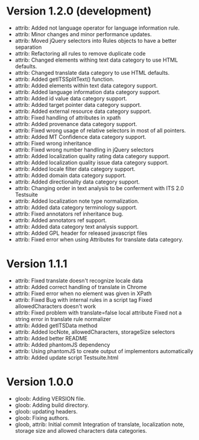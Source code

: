 Version 1.2.0 (development)
===========================

* attrib: Added not language operator for language information rule.
* attrib: Minor changes and minor performance updates.
* attrib: Moved jQuery selectors into Rules objects to have a better separation
* attrib: Refactoring all rules to remove duplicate code
* attrib: Changed elements withing text data category to use HTML defaults.
* attrib: Changed translate data category to use HTML defaults.
* attrib: Added getITSSplitText() function.
* attrib: Added elements within text data category support.
* attrib: Added language information data category support.
* attrib: Added id value data category support.
* attrib: Added target pointer data category support.
* attrib: Added external resource data category support.
* attrib: Fixed handling of attributes in xpath
* attrib: Added provenance data category support.
* attrib: Fixed wrong usage of relative selectors in most of all pointers.
* attrib: Added MT Confidence data category support.
* attrib: Fixed wrong inheritance
* attrib: Fixed wrong number handling in jQuery selectors
* attrib: Added localization quality rating data category support.
* attrib: Added localization quality issue data category support.
* attrib: Added locale filter data category support.
* attrib: Added domain data category support.
* attrib: Added directionality data category support.
* attrib: Changing order in text analysis to be conferment with ITS 2.0 Testsuite
* attrib: Added localization note type normalization.
* attrib: Added data category terminology support.
* attrib: Fixed annotators ref inheritance bug.
* attrib: Added annotators ref support.
* attrib: Added data category text analysis support.
* attrib: Added GPL header for released javascript files
* attrib: Fixed error when using Attributes for translate data category.

Version 1.1.1
=============

* attrib: Fixed translate doesn't recognize locale data
* attrib: Added correct handling of translate in Chrome
* attrib: Fixed error when no element was given in XPath
* attrib: Fixed Bug with internal rules in a script tag Fixed allowedCharacters doesn't work
* attrib: Fixed problem with translate=false local attribute Fixed not a string error in translate rule normalizer
* attrib: Added getITSData method
* attrib: Added locNote, allowedCharacters, storageSize selectors
* attrib: Added better README
* attrib: Added phantomJS dependency
* attrib: Using phantomJS to create output of implementors automatically
* attrib: Added update script Testsuite.html

Version 1.0.0
=============

* gloob: Adding VERSION file.
* gloob: Adding build directory.
* gloob: updating headers.
* gloob: Fixing authors.
* gloob, attrib: Initial commit
  Integration of translate, localization note, storage size and allowed
  characters data categories.
